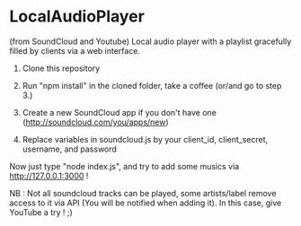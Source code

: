 # LocalAudioPlayer
(from SoundCloud and Youtube)
Local audio player with a playlist gracefully filled by clients via a web interface.


1. Clone this repository

2. Run "npm install" in the cloned folder, take a coffee (or/and go to step 3.)

3. Create a new SoundCloud app if you don't have one (http://soundcloud.com/you/apps/new)

4. Replace variables in soundcloud.js by your client_id, client_secret, username, and password


Now just type "node index.js", and try to add some musics via http://127.0.0.1:3000 !

NB : Not all soundcloud tracks can be played, some artists/label remove access to it via API (You will be notified when adding it). In this case, give YouTube a try ! ;)
